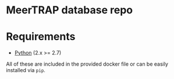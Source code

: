 MeerTRAP database repo
======================

Requirements
============

* [Python](https://www.python.org/) (2.x >= 2.7)

All of these are included in the provided docker file or can be easily
installed via `pip`.
